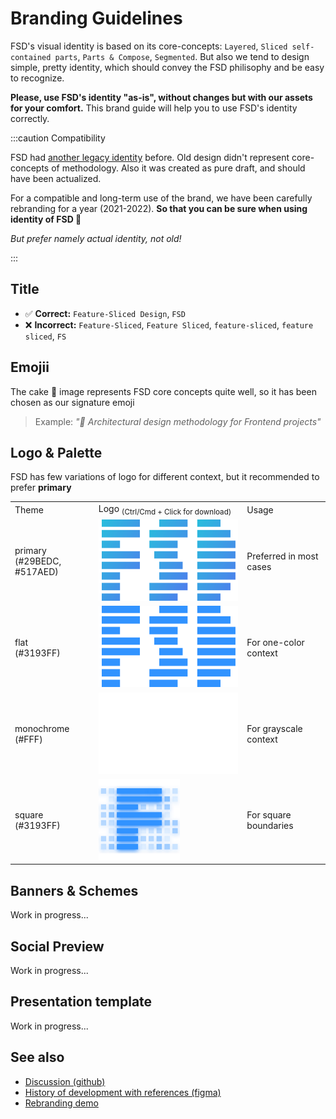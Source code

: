 # Branding Guidelines

FSD's visual identity is based on its core-concepts: `Layered`, `Sliced self-contained parts`, `Parts & Compose`, `Segmented`.
But also we tend to design simple, pretty identity, which should convey the FSD philisophy and be easy to recognize.

**Please, use FSD's identity "as-is", without changes but with our assets for your comfort.** This brand guide will help you to use FSD's identity correctly.

:::caution Compatibility

FSD had [another legacy identity](https://drive.google.com/drive/folders/11Y-3qZ_C9jOFoW2UbSp11YasOhw4yBdl?usp=sharing) before. Old design didn't represent core-concepts of methodology. Also it was created as pure draft, and should have been actualized.

For a compatible and long-term use of the brand, we have been carefully rebranding for a year (2021-2022). **So that you can be sure when using identity of FSD 🍰**

*But prefer namely actual identity, not old!*

:::

## Title

- ✅ **Correct:** `Feature-Sliced Design`, `FSD`
- ❌ **Incorrect:** `Feature-Sliced`, `Feature Sliced`, `feature-sliced`, `feature sliced`, `FS`

## Emojii

The cake 🍰 image represents FSD core concepts quite well, so it has been chosen as our signature emoji

> Example: *"🍰 Architectural design methodology for Frontend projects"*

## Logo & Palette

FSD has few variations of logo for different context, but it recommended to prefer **primary**

<!-- FIXME: refactor; use as Brand component for? -->
<!-- FIXME: Fix downloading -->

<table style={{ textAlign: "center" }}>
    <tr>
        <td>Theme</td>
        <td>Logo <sub style={{ color: "gray", display: "block" }}>(Ctrl/Cmd + Click for download)</sub></td>
        <td>Usage</td>
    </tr>
    <tr>
        <td style={{ color: "#FFF", background: "linear-gradient(135deg, rgba(41,190,220,1) 0%, rgba(81,122,237,1) 100%)" }}>primary <br/> (#29BEDC, #517AED)</td>
        <td><a href="/img/brand/logo-primary.png" download><img src="/img/brand/logo-primary.png" height="130" alt="logo-primary" /></a></td>
        <td>Preferred in most cases</td>
    </tr>
    <tr>
        <td style={{ color: "#FFF", background: "#3193FF" }}>flat <br/> (#3193FF)</td>
        <td><a href="/img/brand/logo-flat.png" download><img src="/img/brand/logo-flat.png" height="130" alt="logo-flat" /></a></td>
        <td>For one-color context</td>
    </tr>
    <tr>
        <td style={{ color: "#000", background: "#FFF" }}>monochrome <br /> (#FFF)</td>
        <td style={{ color: "#000", background: "#242526" }}><a href="/img/brand/logo-monochrome.png" download><img src="/img/brand/logo-monochrome.png" height="130" alt="logo-monocrhome" /></a></td>
        <td>For grayscale context</td>
    </tr>
    <tr>
        <td style={{ color: "#FFF", background: "#3193FF" }}>square <br/> (#3193FF)</td>
        <td><a href="/img/brand/logo-square.png" download><img src="/img/brand/logo-square.png" height="130" alt="logo-square" /></a></td>
        <td>For square boundaries</td>
    </tr>
</table>

## Banners & Schemes

Work in progress...

## Social Preview

Work in progress...

## Presentation template

Work in progress...

## See also

- [Discussion (github)](https://github.com/feature-sliced/documentation/discussions/399)
- [History of development with references (figma)](https://www.figma.com/file/RPphccpoeasVB0lMpZwPVR/FSD-Brand?node-id=0%3A1)
- [Rebranding demo](https://rebrand-sliced.netlify.app/en/)
